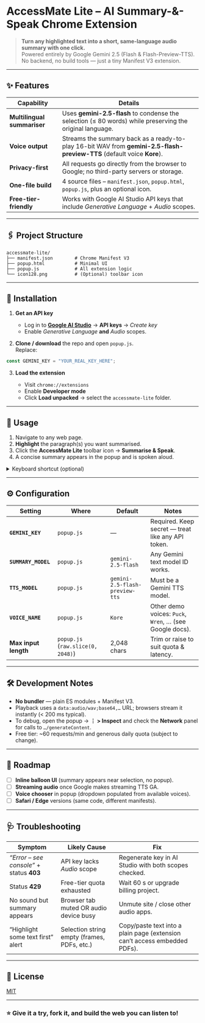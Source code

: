 # AccessMate Lite – AI Summary-&-Speak Chrome Extension

> **Turn any highlighted text into a short, same-language audio summary with one click.**  
> Powered entirely by Google Gemini 2.5 (Flash & Flash-Preview-TTS).  
> No backend, no build tools — just a tiny Manifest V3 extension.

---

## ✨ Features

| Capability              | Details                                                                                      |
|-------------------------|----------------------------------------------------------------------------------------------|
| **Multilingual summariser** | Uses **gemini-2.5-flash** to condense the selection (≤ 80 words) while preserving the original language. |
| **Voice output**        | Streams the summary back as a ready-to-play 16-bit WAV from **gemini-2.5-flash-preview-TTS** (default voice **Kore**). |
| **Privacy-first**       | All requests go directly from the browser to Google; no third-party servers or storage.     |
| **One-file build**      | 4 source files – `manifest.json`, `popup.html`, `popup.js`, plus an optional icon.          |
| **Free-tier-friendly**  | Works with Google AI Studio API keys that include *Generative Language* + *Audio* scopes.   |

---

## 🖇️ Project Structure

```
accessmate-lite/
├── manifest.json        # Chrome Manifest V3
├── popup.html           # Minimal UI
├── popup.js             # All extension logic
└── icon128.png          # (Optional) toolbar icon
```

---

## 🔧 Installation

1. **Get an API key**  
   - Log in to **[Google AI Studio](https://aistudio.google.com)** → **API keys** → *Create key*  
   - Enable *Generative Language* **and** *Audio* scopes.

2. **Clone / download** the repo and open `popup.js`.  
   Replace:

```js
const GEMINI_KEY = "YOUR_REAL_KEY_HERE";
```

3. **Load the extension**

   - Visit `chrome://extensions`
   - Enable **Developer mode**
   - Click **Load unpacked** → select the `accessmate-lite` folder.

---

## 🚀 Usage

1. Navigate to any web page.  
2. **Highlight** the paragraph(s) you want summarised.  
3. Click the **AccessMate Lite** toolbar icon → **Summarise & Speak**.  
4. A concise summary appears in the popup and is spoken aloud.

<details>
<summary>Keyboard shortcut (optional)</summary>

You can bind a custom shortcut:

1. Go to `chrome://extensions/shortcuts`  
2. Find **AccessMate Lite** → *Activate the extension* → set e.g. `Ctrl+Shift+L`  
3. Highlight text and press the shortcut instead of clicking the icon.

</details>

---

## ⚙️ Configuration

| Setting              | Where                             | Default                        | Notes                                                   |
|----------------------|-----------------------------------|--------------------------------|---------------------------------------------------------|
| **`GEMINI_KEY`**     | `popup.js`                        | —                              | Required. Keep secret — treat like any API token.       |
| **`SUMMARY_MODEL`**  | `popup.js`                        | `gemini-2.5-flash`             | Any Gemini text model ID works.                         |
| **`TTS_MODEL`**      | `popup.js`                        | `gemini-2.5-flash-preview-tts` | Must be a Gemini TTS model.                             |
| **`VOICE_NAME`**     | `popup.js`                        | `Kore`                         | Other demo voices: `Puck`, `Wren`, … (see Google docs). |
| **Max input length** | `popup.js` (`raw.slice(0, 2048)`) | 2,048 chars                    | Trim or raise to suit quota & latency.                  |

---

## 🛠️ Development Notes

- **No bundler** — plain ES modules + Manifest V3.  
- Playback uses a `data:audio/wav;base64,…` URL; browsers stream it instantly (< 200 ms typical).  
- To debug, open the popup → **⋮ > Inspect** and check the **Network** panel for calls to `…/generateContent`.  
- Free tier: ~60 requests/min and generous daily quota (subject to change).

---

## 📜 Roadmap

- [ ] **Inline balloon UI** (summary appears near selection, no popup).  
- [ ] **Streaming audio** once Google makes streaming TTS GA.  
- [ ] **Voice chooser** in popup (dropdown populated from available voices).  
- [ ] **Safari / Edge** versions (same code, different manifests).  

---

## 🩺 Troubleshooting

| Symptom                                | Likely Cause                                | Fix                                                                       |
|----------------------------------------|---------------------------------------------|----------------------------------------------------------------------------|
| *“Error – see console”* + status **403** | API key lacks *Audio* scope                 | Regenerate key in AI Studio with both scopes checked.                     |
| Status **429**                         | Free-tier quota exhausted                   | Wait 60 s or upgrade billing project.                                     |
| No sound but summary appears           | Browser tab muted OR audio device busy      | Unmute site / close other audio apps.                                     |
| “Highlight some text first” alert      | Selection string empty (frames, PDFs, etc.) | Copy/paste text into a plain page (extension can’t access embedded PDFs). |

---

## 📝 License

[MIT](LICENSE)

---

### ⭐ Give it a try, fork it, and build the web you can listen to!